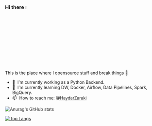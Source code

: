 ### Hi there <img src="https://media.giphy.com/media/hvRJCLFzcasrR4ia7z/giphy.gif" width="5%"></a>
This is the place where I opensource stuff and break things :rofl:

- 🔭 &nbsp;I’m currently working as a Python Backend.
- 🌱 &nbsp;I’m currently learning DW, Docker, Airflow, Data Pipelines, Spark, BigQuery.
- 📫 &nbsp;How to reach me: [@HaydarZaraki](https://twitter.com/xxChiefxx)


![Anurag's GitHub stats](https://github-readme-stats.vercel.app/api?username=HaydarZaraki&show_icons=true&theme=radical&count_private=true&include_all_commits=true)


[![Top Langs](https://github-readme-stats.vercel.app/api/top-langs/?username=HaydarZaraki&layout=compact&theme=radical&include_all_commits=true&count_private=true)](https://github.com/anuraghazra/github-readme-stats)
